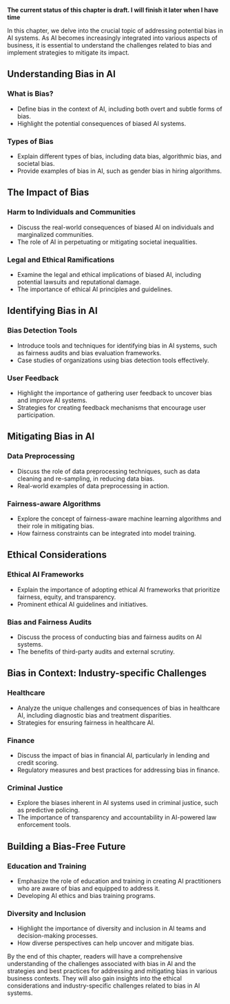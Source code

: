 **The current status of this chapter is draft. I will finish it later when I have time**

In this chapter, we delve into the crucial topic of addressing potential bias in AI systems. As AI becomes increasingly integrated into various aspects of business, it is essential to understand the challenges related to bias and implement strategies to mitigate its impact.

Understanding Bias in AI
------------------------

### What is Bias?

* Define bias in the context of AI, including both overt and subtle forms of bias.
* Highlight the potential consequences of biased AI systems.

### Types of Bias

* Explain different types of bias, including data bias, algorithmic bias, and societal bias.
* Provide examples of bias in AI, such as gender bias in hiring algorithms.

The Impact of Bias
------------------

### Harm to Individuals and Communities

* Discuss the real-world consequences of biased AI on individuals and marginalized communities.
* The role of AI in perpetuating or mitigating societal inequalities.

### Legal and Ethical Ramifications

* Examine the legal and ethical implications of biased AI, including potential lawsuits and reputational damage.
* The importance of ethical AI principles and guidelines.

Identifying Bias in AI
----------------------

### Bias Detection Tools

* Introduce tools and techniques for identifying bias in AI systems, such as fairness audits and bias evaluation frameworks.
* Case studies of organizations using bias detection tools effectively.

### User Feedback

* Highlight the importance of gathering user feedback to uncover bias and improve AI systems.
* Strategies for creating feedback mechanisms that encourage user participation.

Mitigating Bias in AI
---------------------

### Data Preprocessing

* Discuss the role of data preprocessing techniques, such as data cleaning and re-sampling, in reducing data bias.
* Real-world examples of data preprocessing in action.

### Fairness-aware Algorithms

* Explore the concept of fairness-aware machine learning algorithms and their role in mitigating bias.
* How fairness constraints can be integrated into model training.

Ethical Considerations
----------------------

### Ethical AI Frameworks

* Explain the importance of adopting ethical AI frameworks that prioritize fairness, equity, and transparency.
* Prominent ethical AI guidelines and initiatives.

### Bias and Fairness Audits

* Discuss the process of conducting bias and fairness audits on AI systems.
* The benefits of third-party audits and external scrutiny.

Bias in Context: Industry-specific Challenges
---------------------------------------------

### Healthcare

* Analyze the unique challenges and consequences of bias in healthcare AI, including diagnostic bias and treatment disparities.
* Strategies for ensuring fairness in healthcare AI.

### Finance

* Discuss the impact of bias in financial AI, particularly in lending and credit scoring.
* Regulatory measures and best practices for addressing bias in finance.

### Criminal Justice

* Explore the biases inherent in AI systems used in criminal justice, such as predictive policing.
* The importance of transparency and accountability in AI-powered law enforcement tools.

Building a Bias-Free Future
---------------------------

### Education and Training

* Emphasize the role of education and training in creating AI practitioners who are aware of bias and equipped to address it.
* Developing AI ethics and bias training programs.

### Diversity and Inclusion

* Highlight the importance of diversity and inclusion in AI teams and decision-making processes.
* How diverse perspectives can help uncover and mitigate bias.

By the end of this chapter, readers will have a comprehensive understanding of the challenges associated with bias in AI and the strategies and best practices for addressing and mitigating bias in various business contexts. They will also gain insights into the ethical considerations and industry-specific challenges related to bias in AI systems.
